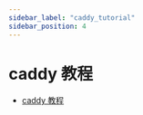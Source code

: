 ```yaml
---
sidebar_label: "caddy_tutorial"
sidebar_position: 4
---
```

# caddy 教程

- [caddy 教程](https://www.bilibili.com/video/BV1Yq1DYSEHY)
